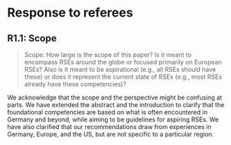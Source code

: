 # Response to referees

## R1.1: Scope

> Scope: How large is the scope of this paper?
> Is it meant to encompass RSEs around the globe or focused primarily on European RSEs?
> Also is it meant to be aspirational (e.g., all RSEs should have these)
> or does it represent the current state of RSEs (e.g., most RSEs already have these competencies)?

We acknowledge that the scope and the perspective might be confusing at parts.
We have extended the abstract and the introduction to clarify that
the foundational competencies are based on what is often encountered in Germany and beyond,
while aiming to be guidelines for aspiring RSEs.
We have also clarified that our recommendations draw from experiences in Germany, Europe, and the US,
but are not specific to a particular region.
